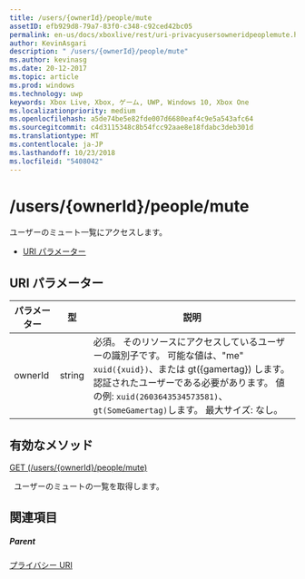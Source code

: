 ```yaml
---
title: /users/{ownerId}/people/mute
assetID: efb929d8-79a7-83f0-c348-c92ced42bc05
permalink: en-us/docs/xboxlive/rest/uri-privacyusersowneridpeoplemute.html
author: KevinAsgari
description: " /users/{ownerId}/people/mute"
ms.author: kevinasg
ms.date: 20-12-2017
ms.topic: article
ms.prod: windows
ms.technology: uwp
keywords: Xbox Live, Xbox, ゲーム, UWP, Windows 10, Xbox One
ms.localizationpriority: medium
ms.openlocfilehash: a5de74be5e82fde007d6680eaf4c9e5a543afc64
ms.sourcegitcommit: c4d3115348c8b54fcc92aae8e18fdabc3deb301d
ms.translationtype: MT
ms.contentlocale: ja-JP
ms.lasthandoff: 10/23/2018
ms.locfileid: "5408042"
---
```

# <a name="usersowneridpeoplemute"></a>/users/{ownerId}/people/mute
ユーザーのミュート一覧にアクセスします。

  * [URI パラメーター](#ID4EQ)

<a id="ID4EQ"></a>


## <a name="uri-parameters"></a>URI パラメーター

| パラメーター| 型| 説明|
| --- | --- | --- |
| ownerId| string| 必須。 そのリソースにアクセスしているユーザーの識別子です。 可能な値は、"me" <code>xuid({xuid})</code>、または gt({gamertag}) します。 認証されたユーザーである必要があります。 値の例: <code>xuid(2603643534573581)</code>、<code>gt(SomeGamertag)</code>します。 最大サイズ: なし。 |

<a id="ID4ETB"></a>


## <a name="valid-methods"></a>有効なメソッド

[GET (/users/{ownerId}/people/mute)](uri-privacyusersowneridpeoplemuteget.md)

&nbsp;&nbsp;ユーザーのミュートの一覧を取得します。

<a id="ID4E4B"></a>


## <a name="see-also"></a>関連項目

<a id="ID4E6B"></a>


##### <a name="parent"></a>Parent

[プライバシー URI](atoc-reference-privacyv2.md)
